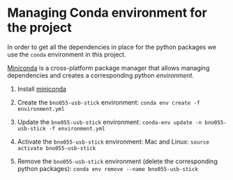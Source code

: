# Managing Conda environment for the project

In order to get all the dependencies in place 
for the python packages we use the `conda` environment
in this project.


[Miniconda](https://conda.io/miniconda.html) 
is a cross-platform package manager that allows managing
dependencies and creates a corresponding python *environment*. 

1) Install [miniconda](https://conda.io/miniconda.html)

2) Create the `bno055-usb-stick` environment:
`
conda env create -f environment.yml
`

3) Update the `bno055-usb-stick` environment:
`
conda-env update -n bno055-usb-stick -f environment.yml
`

4) Activate the `bno055-usb-stick` environment:
Mac and Linux:
`
source activate bno055-usb-stick
`

5) Remove the `bno055-usb-stick` environment 
(delete the corresponding python packages):
`
conda env remove --name bno055-usb-stick
`